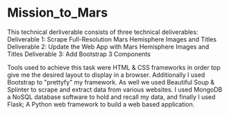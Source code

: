 # Mission_to_Mars

This technical derliverable consists of three technical deliverables:
Deliverable 1: Scrape Full-Resolution Mars Hemisphere Images and Titles
Deliverable 2: Update the Web App with Mars Hemisphere Images and Titles
Deliverable 3: Add Bootstrap 3 Components

Tools used to achieve this task were HTML & CSS frameworks in order top give me the desired layout to display in a browser. Additionally I used Bootstrap to "prettyfy" my framework. As well we used Beautiful Soup & Splinter to scrape and extract data from various websites. I used MongoDB a NoSQL database software to hold and recall my data, and finally I used Flask; A Python web framework to build a web based application.  
